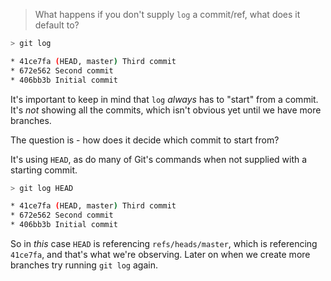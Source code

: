 > What happens if you don't supply `log` a commit/ref, what does it default to?

```sh
> git log

* 41ce7fa (HEAD, master) Third commit
* 672e562 Second commit
* 406bb3b Initial commit
```

It's important to keep in mind that `log` _always_ has to "start" from a commit.
It's _not_ showing all the commits, which isn't obvious yet until we have more branches.

The question is - how does it decide which commit to start from?

It's using `HEAD`, as do many of Git's commands when not supplied with a starting commit.

```sh
> git log HEAD

* 41ce7fa (HEAD, master) Third commit
* 672e562 Second commit
* 406bb3b Initial commit
```

So in _this_ case `HEAD` is referencing `refs/heads/master`, which is referencing
`41ce7fa`, and that's what we're observing. Later on when we create more branches
try running `git log` again.
